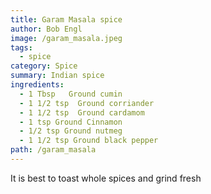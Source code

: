 ```yaml
---
title: Garam Masala spice
author: Bob Engl
image: /garam_masala.jpeg
tags:
  - spice
category: Spice
summary: Indian spice
ingredients:
  - 1 Tbsp   Ground cumin
  - 1 1/2 tsp  Ground corriander
  - 1 1/2 tsp  Ground cardamom
  - 1 tsp Ground Cinnamon
  - 1/2 tsp Ground nutmeg
  - 1 1/2 tsp Ground black pepper
path: /garam_masala
---
```

It is best to toast whole spices and grind fresh